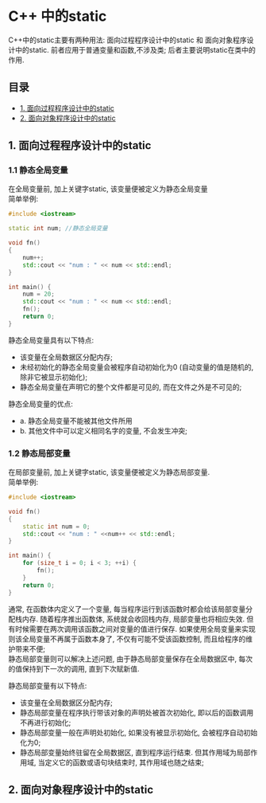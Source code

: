 # C++ 中的static
C++中的static主要有两种用法: 面向过程程序设计中的static 和 面向对象程序设计中的static. 前者应用于普通变量和函数,不涉及类; 后者主要说明static在类中的作用. 
## 目录
- [1. 面向过程程序设计中的static](#1-面向过程程序设计中的static)
- [2. 面向对象程序设计中的static](#2-面向对象程序设计中的static)

## 1. 面向过程程序设计中的static
### 1.1 静态全局变量
在全局变量前, 加上关键字static, 该变量便被定义为静态全局变量  
简单举例:  
```c++
#include <iostream>

static int num; //静态全局变量

void fn()
{
    num++;
    std::cout << "num : " << num << std::endl;
}

int main() {
    num = 20;
    std::cout << "num : " << num << std::endl;
    fn();
    return 0;
}
```
静态全局变量具有以下特点: 
- 该变量在全局数据区分配内存;
- 未经初始化的静态全局变量会被程序自动初始化为0 (自动变量的值是随机的, 除非它被显示初始化);
- 静态全局变量在声明它的整个文件都是可见的, 而在文件之外是不可见的;

静态全局变量的优点:  
- a. 静态全局变量不能被其他文件所用
- b. 其他文件中可以定义相同名字的变量, 不会发生冲突;

### 1.2 静态局部变量
在局部变量前, 加上关键字static, 该变量便被定义为静态局部变量.  
简单举例: 
```c++
#include <iostream>

void fn()
{
    static int num = 0;
    std::cout << "num : " <<num++ << std::endl;
}

int main() {
    for (size_t i = 0; i < 3; ++i) {
        fn();
    }
    return 0;
}
```
通常, 在函数体内定义了一个变量, 每当程序运行到该函数时都会给该局部变量分配栈内存. 随着程序推出函数体, 系统就会收回栈内存, 局部变量也将相应失效. 但有时候需要在两次调用该函数之间对变量的值进行保存. 如果使用全局变量来实现则该全局变量不再属于函数本身了, 不仅有可能不受该函数控制, 而且给程序的维护带来不便;  
静态局部变量则可以解决上述问题, 由于静态局部变量保存在全局数据区中, 每次的值保持到下一次的调用, 直到下次赋新值.  


静态局部变量有以下特点:  
- 该变量在全局数据区分配内存;  
- 静态局部变量在程序执行带该对象的声明处被首次初始化, 即以后的函数调用不再进行初始化;  
- 静态局部变量一般在声明处初始化, 如果没有被显示初始化, 会被程序自动初始化为0; 
- 静态局部变量始终驻留在全局数据区, 直到程序运行结束. 但其作用域为局部作用域, 当定义它的函数或语句块结束时, 其作用域也随之结束;  


## 2. 面向对象程序设计中的static
